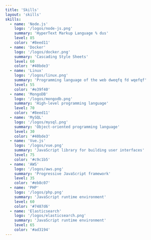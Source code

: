 ```yaml
---
title: 'Skills'
layout: 'skills'
skills:
  - name: 'Node.js'
    logo: '/logos/node-js.png'
    summary: 'HyperText Markup Language % dus'
    level: 85
    color: '#8eed11'
  - name: 'Docker'
    logo: '/logos/docker.png'
    summary: 'Cascading Style Sheets'
    level: 60
    color: '#40bde3'
  - name: 'Linux'
    logo: '/logos/linux.png'
    summary: 'Programming language of the web dweqfq fd wqefqf'
    level: 55
    color: '#e39f40'
  - name: 'MongoDB'
    logo: '/logos/mongodb.png'
    summary: 'High-level programming language'
    level: 70
    color: '#8eed11'
  - name: 'MySQL'
    logo: '/logos/mysql.png'
    summary: 'Object-oriented programming language'
    level: 30
    color: '#40bde3'
  - name: 'Vue.js'
    logo: '/logos/vue.png'
    summary: 'JavaScript library for building user interfaces'
    level: 75
    color: '#c9c1b5'
  - name: 'AWS'
    logo: '/logos/aws.png'
    summary: 'Progressive JavaScript framework'
    level: 35
    color: '#eb8c07'
  - name: 'PHP'
    logo: '/logos/php.png'
    summary: 'JavaScript runtime environment'
    level: 60
    color: '#7487d6'
  - name: 'Elasticsearch'
    logo: '/logos/elasticsearch.png'
    summary: 'JavaScript runtime environment'
    level: 65
    color: '#ad3194'
---
```

